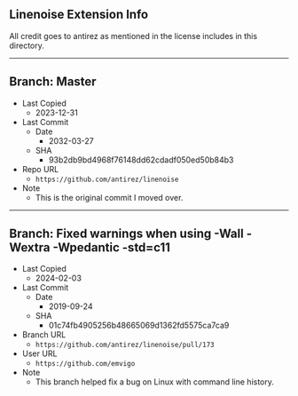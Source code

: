 ## Linenoise Extension Info

All credit goes to antirez as mentioned in the license includes in this directory.

---

## Branch: Master

- Last Copied
  - 2023-12-31
- Last Commit
  - Date
    - 2032-03-27
  - SHA
    - 93b2db9bd4968f76148dd62cdadf050ed50b84b3
- Repo URL
  - `https://github.com/antirez/linenoise`
- Note
  - This is the original commit I moved over.

---

## Branch: Fixed warnings when using -Wall -Wextra -Wpedantic -std=c11

- Last Copied
  - 2024-02-03
- Last Commit
  - Date
    - 2019-09-24
  - SHA
    - 01c74fb4905256b48665069d1362fd5575ca7ca9
- Branch URL
  - `https://github.com/antirez/linenoise/pull/173`
- User URL
  - `https://github.com/emvigo`
- Note
  - This branch helped fix a bug on Linux with command line history.

